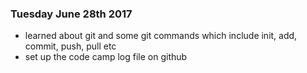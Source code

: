 ### Tuesday June 28th 2017
- learned about git and some git commands which include init, add, commit, push, pull etc
- set up the code camp log file on github
